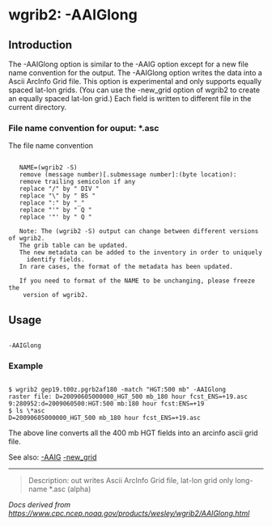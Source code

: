 # wgrib2: -AAIGlong

## Introduction

The -AAIGlong option is similar to
the -AAIG option except for a new file name convention for the output.
The -AAIGlong option
writes the data into a Ascii ArcInfo Grid file. This option
is experimental and only supports equally spaced lat-lon
grids. (You can use the -new_grid option of wgrib2 to create
an equally spaced lat-lon grid.) Each field is written to different file in the current directory.

### File name convention for ouput: \*.asc

The file name convention

```

   NAME=(wgrib2 -S)
   remove (message number)[.submessage number]:(byte location):
   remove trailing semicolon if any
   replace "/" by " DIV "
   replace "\" by " BS "
   replace ":" by "_"
   replace "'" by " Q "
   replace '"' by " Q "

   Note: The (wgrib2 -S) output can change between different versions of wgrib2.
   The grib table can be updated.
   The new metadata can be added to the inventory in order to uniquely
     identify fields.
   In rare cases, the format of the metadata has been updated.

   If you need to format of the NAME to be unchanging, please freeze the
    version of wgrib2.

```

## Usage

```

-AAIGlong

```

### Example

```

$ wgrib2 gep19.t00z.pgrb2af180 -match "HGT:500 mb" -AAIGlong
raster file: D=20090605000000_HGT_500 mb_180 hour fcst_ENS=+19.asc
9:280952:d=2009060500:HGT:500 mb:180 hour fcst:ENS=+19
$ ls \*asc
D=20090605000000_HGT_500 mb_180 hour fcst_ENS=+19.asc

```

The above line converts all the 400 mb HGT fields into an
arcinfo ascii grid file.

See also: [-AAIG](./AAIG.md)
[-new_grid](./new_grid.md)

---

> Description: out writes Ascii ArcInfo Grid file, lat-lon grid only long-name \*.asc (alpha)

_Docs derived from <https://www.cpc.ncep.noaa.gov/products/wesley/wgrib2/AAIGlong.html>_
